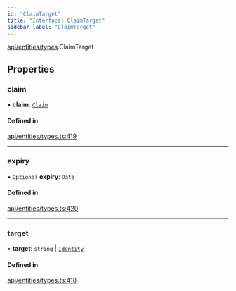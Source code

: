 ```yaml
---
id: "ClaimTarget"
title: "Interface: ClaimTarget"
sidebar_label: "ClaimTarget"
---
```


[api/entities/types](../../../../../modules/API/Entities/Types/Types.md).ClaimTarget

## Properties

### claim

• **claim**: [`Claim`](../../../../../modules/API/Entities/Types/Types.md#claim)

#### Defined in

[api/entities/types.ts:419](https://github.com/PolymeshAssociation/polymesh-sdk/blob/fe2e6dd1d/src/api/entities/types.ts#L419)

___

### expiry

• `Optional` **expiry**: `Date`

#### Defined in

[api/entities/types.ts:420](https://github.com/PolymeshAssociation/polymesh-sdk/blob/fe2e6dd1d/src/api/entities/types.ts#L420)

___

### target

• **target**: `string` \| [`Identity`](../../../../../classes/API/Entities/Identity/Identity.md)

#### Defined in

[api/entities/types.ts:418](https://github.com/PolymeshAssociation/polymesh-sdk/blob/fe2e6dd1d/src/api/entities/types.ts#L418)
